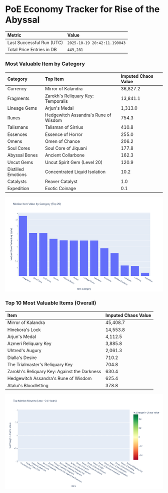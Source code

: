 # PoE Economy Tracker for Rise of the Abyssal

<!-- START_MAINTENANCE -->
| Metric | Value |
|:---|:---|
| Last Successful Run (UTC) | `2025-10-19 20:42:11.190043` |
| Total Price Entries in DB | `449,281` |

<!-- END_MAINTENANCE -->

<!-- START_DATAFRAME_DEBUG -->
<!-- END_DATAFRAME_DEBUG -->

<!-- START_CATEGORY_ANALYSIS -->
### Most Valuable Item by Category
| Category | Top Item | Imputed Chaos Value |
| :--- | :--- | :--- |
| Currency | Mirror of Kalandra | 36,827.2 |
| Fragments | Zarokh's Reliquary Key: Temporalis | 13,841.1 |
| Lineage Gems | Arjun's Medal | 1,313.0 |
| Runes | Hedgewitch Assandra's Rune of Wisdom | 754.3 |
| Talismans | Talisman of Sirrius | 410.8 |
| Essences | Essence of Horror | 255.0 |
| Omens | Omen of Chance | 206.2 |
| Soul Cores | Soul Core of Jiquani | 177.8 |
| Abyssal Bones | Ancient Collarbone | 162.3 |
| Uncut Gems | Uncut Spirit Gem (Level 20) | 120.9 |
| Distilled Emotions | Concentrated Liquid Isolation | 10.2 |
| Catalysts | Reaver Catalyst | 1.0 |
| Expedition | Exotic Coinage | 0.1 |


![Category Analysis Chart](charts/category_analysis.png)
<!-- END_ANALYSIS -->

<!-- START_ANALYSIS -->
### Top 10 Most Valuable Items (Overall)
| Item | Imputed Chaos Value |
| :--- | :--- |
| Mirror of Kalandra | 45,408.7 |
| Hinekora's Lock | 14,553.8 |
| Arjun's Medal | 4,112.5 |
| Azmeri Reliquary Key | 3,885.8 |
| Uhtred's Augury | 2,061.3 |
| Dialla's Desire | 710.2 |
| The Trialmaster's Reliquary Key | 704.8 |
| Zarokh's Reliquary Key: Against the Darkness | 630.4 |
| Hedgewitch Assandra's Rune of Wisdom | 625.4 |
| Atalui's Bloodletting | 378.8 |


![Market Movers Chart](charts/market_movers.png)
<!-- END_ANALYSIS -->
